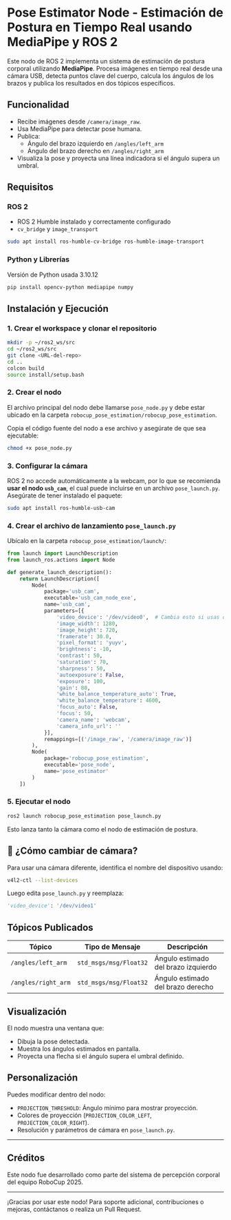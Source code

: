 # Pose Estimator Node - Estimación de Postura en Tiempo Real usando MediaPipe y ROS 2

Este nodo de ROS 2 implementa un sistema de estimación de postura corporal utilizando **MediaPipe**. Procesa imágenes en tiempo real desde una cámara USB, detecta puntos clave del cuerpo, calcula los ángulos de los brazos y publica los resultados en dos tópicos específicos.

## Funcionalidad

- Recibe imágenes desde `/camera/image_raw`.
- Usa MediaPipe para detectar pose humana.
- Publica:
  - Ángulo del brazo izquierdo en `/angles/left_arm`
  - Ángulo del brazo derecho en `/angles/right_arm`
- Visualiza la pose y proyecta una línea indicadora si el ángulo supera un umbral.

## Requisitos

### ROS 2

- ROS 2 Humble instalado y correctamente configurado
- `cv_bridge` y `image_transport`

```bash
sudo apt install ros-humble-cv-bridge ros-humble-image-transport
```

### Python y Librerías

Versión de Python usada 3.10.12

```bash
pip install opencv-python mediapipe numpy
```

## Instalación y Ejecución

### 1. Crear el workspace y clonar el repositorio

```bash
mkdir -p ~/ros2_ws/src
cd ~/ros2_ws/src
git clone <URL-del-repo>
cd ..
colcon build
source install/setup.bash
```

### 2. Crear el nodo

El archivo principal del nodo debe llamarse `pose_node.py` y debe estar ubicado en la carpeta `robocup_pose_estimation/robocup_pose_estimation`.

Copia el código fuente del nodo a ese archivo y asegúrate de que sea ejecutable:

```bash
chmod +x pose_node.py
```

### 3. Configurar la cámara

ROS 2 no accede automáticamente a la webcam, por lo que se recomienda **usar el nodo `usb_cam`**, el cual puede incluirse en un archivo `pose_launch.py`. Asegúrate de tener instalado el paquete:

```bash
sudo apt install ros-humble-usb-cam
```

### 4. Crear el archivo de lanzamiento `pose_launch.py`

Ubícalo en la carpeta `robocup_pose_estimation/launch/`:

```python
from launch import LaunchDescription
from launch_ros.actions import Node

def generate_launch_description():
    return LaunchDescription([
        Node(
            package='usb_cam',
            executable='usb_cam_node_exe',
            name='usb_cam',
            parameters=[{
                'video_device': '/dev/video0',  # Cambia esto si usas otro dispositivo
                'image_width': 1280,
                'image_height': 720,
                'framerate': 30.0,
                'pixel_format': 'yuyv',
                'brightness': -10,
                'contrast': 50,
                'saturation': 70,
                'sharpness': 50,
                'autoexposure': False,
                'exposure': 100,
                'gain': 80,
                'white_balance_temperature_auto': True,
                'white_balance_temperature': 4600,
                'focus_auto': False,
                'focus': 50,
                'camera_name': 'webcam',
                'camera_info_url': ''
            }],
            remappings=[('/image_raw', '/camera/image_raw')]
        ),
        Node(
            package='robocup_pose_estimation',
            executable='pose_node',
            name='pose_estimator'
        )
    ])
```

### 5. Ejecutar el nodo

```bash
ros2 launch robocup_pose_estimation pose_launch.py
```

Esto lanza tanto la cámara como el nodo de estimación de postura.

## 🎥 ¿Cómo cambiar de cámara?

Para usar una cámara diferente, identifica el nombre del dispositivo usando:

```bash
v4l2-ctl --list-devices
```

Luego edita `pose_launch.py` y reemplaza:

```python
'video_device': '/dev/video1'
```

## Tópicos Publicados

| Tópico              | Tipo de Mensaje        | Descripción                                     |
|---------------------|------------------------|-------------------------------------------------|
| `/angles/left_arm`  | `std_msgs/msg/Float32` | Ángulo estimado del brazo izquierdo             |
| `/angles/right_arm` | `std_msgs/msg/Float32` | Ángulo estimado del brazo derecho               |

## Visualización

El nodo muestra una ventana que:
- Dibuja la pose detectada.
- Muestra los ángulos estimados en pantalla.
- Proyecta una flecha si el ángulo supera el umbral definido.

## Personalización

Puedes modificar dentro del nodo:
- `PROJECTION_THRESHOLD`: Ángulo mínimo para mostrar proyección.
- Colores de proyección (`PROJECTION_COLOR_LEFT`, `PROJECTION_COLOR_RIGHT`).
- Resolución y parámetros de cámara en `pose_launch.py`.

---

## Créditos

Este nodo fue desarrollado como parte del sistema de percepción corporal del equipo RoboCup 2025.

---

¡Gracias por usar este nodo! Para soporte adicional, contribuciones o mejoras, contáctanos o realiza un Pull Request.
